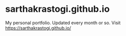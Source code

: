 # sarthakrastogi.github.io

My personal portfolio. Updated every month or so. Visit https://sarthakrastogi.github.io/
